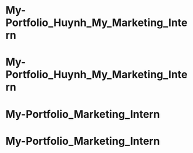 # My-Portfolio_Huynh_My_Marketing_Intern
# My-Portfolio_Huynh_My_Marketing_Intern
# My-Portfolio_Marketing_Intern
# My-Portfolio_Marketing_Intern
